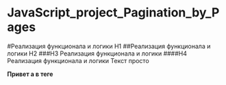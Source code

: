 # JavaScript_project_Pagination_by_Pages

#Реализация функционала и логики H1
 ##Реализация функционала и логики H2
###H3 Реализация функционала и логики
####H4 Реализация функционала и логики
Текст просто

  <b>Привет a в теге <b> </b>
 
 
